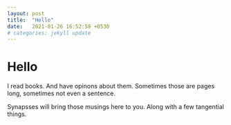 ```yaml
---
layout: post
title:  "Hello"
date:   2021-01-26 16:52:58 +0530
# categories: jekyll update
---
```



# Hello

I read books. And have opinons about them. Sometimes those are pages long, sometimes not even a sentence.

Synapsses will bring those musings here to you. Along with a few tangential things.
